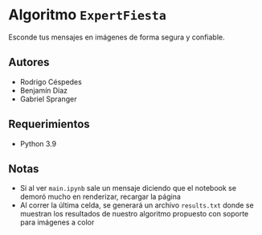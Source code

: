 # Algoritmo `ExpertFiesta`

Esconde tus mensajes en imágenes de forma segura y confiable.

## Autores

- Rodrigo Céspedes
- Benjamín Díaz
- Gabriel Spranger

## Requerimientos

- Python 3.9

## Notas

- Si al ver `main.ipynb` sale un mensaje diciendo que el notebook se demoró mucho en renderizar, recargar la página
- Al correr la última celda, se generará un archivo `results.txt` donde se muestran los resultados de nuestro algoritmo propuesto con soporte para imágenes a color
